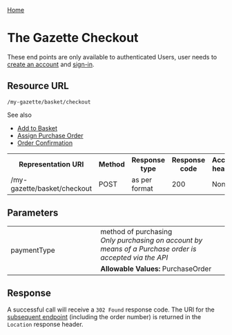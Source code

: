 [Home](../home.md)

# The Gazette Checkout #

These end points are only available to authenticated Users, user needs  to [create an account](../authentication/registration.html) and [sign-in](../authentication/sign-in.html).

## Resource URL ##

`/my-gazette/basket/checkout`

See also

- [Add to Basket](add-to-basket.md)
- [Assign Purchase Order](../mygazette/order/assign-po-number.md)
- [Order Confirmation](../mygazette/order/confirm.md)

<table>
<tr>
	<th>Representation URI</th>
	<th>Method</th>
	<th>Response type</th>
	<th>Response code</th>
	<th>Accept header​</th>
</tr>
<tr>
	<td>/my-gazette/basket/checkout</td>
	<td>POST</td>
	<td>as per format</td>
	<td>200</td>
	<td>None</td>
</tr>

</table>

## Parameters ##
<table width=100%>
<tr>
<td rowspan=2 style="width:12em">paymentType</td>
<td>method of purchasing<br /><em>Only purchasing on account by means of a Purchase order is accepted via the API</em></td>
</tr>
<tr>
<td><b>Allowable Values:</b> PurchaseOrder</td>
</tr>
</table>

## Response ##

A successful call will receive a `302 Found` response code. The URI for the [subsequent endpoint](../mygazette/order/assign-po-number.md) (including the order number) is returned in the `Location` response header.
